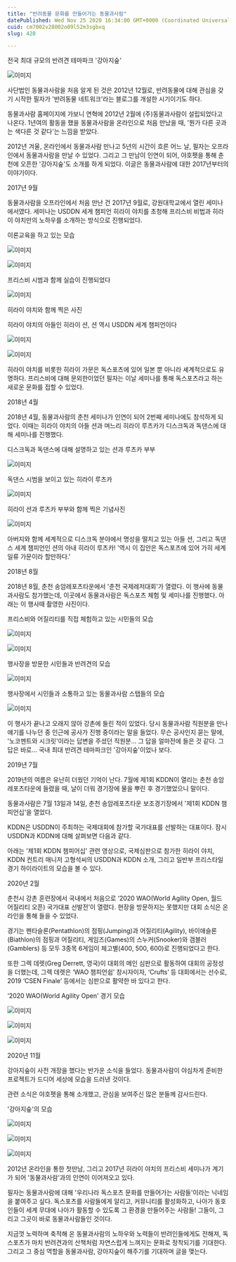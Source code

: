 ```yaml
---
title: "반려동물 문화를 만들어가는 동물과사람"
datePublished: Wed Nov 25 2020 16:34:00 GMT+0000 (Coordinated Universal Time)
cuid: cm7002v28002o09l52m3sgbxq
slug: 428

---
```



전국 최대 규모의 반려견 테마파크 '강아지숲'

![이미지](https://cdn.hashnode.com/res/hashnode/image/upload/v1739249184926/efb55e58-ef99-4c74-af12-2a684bc4807b.jpeg)

사단법인 동물과사람을 처음 알게 된 것은 2012년 12월로, 반려동물에 대해 관심을 갖기 시작한 필자가 '반려동물 네트워크'라는 블로그를 개설한 시기이기도 하다.

동물과사람 홈페이지에 가보니 연혁에 2012년 2월에 (주)동물과사람이 설립되었다고 나온다. 1년여의 활동을 했을 동물과사람을 온라인으로 처음 만났을 때, '뭔가 다른 곳과는 색다른 것 같다'는 느낌을 받았다.

2012년 겨울, 온라인에서 동물과사람 만나고 5년의 시간이 흐른 어느 날, 필자는 오프라인에서 동물과사람을 만날 수 있었다. 그리고 그 만남이 인연이 되어, 야호펫을 통해 춘천에 오픈한 '강아지숲'도 소개를 하게 되었다. 이글은 동물과사람에 대한 2017년부터의 이야기이다.

2017년 9월

동물과사람을 오프라인에서 처음 만난 건 2017년 9월로, 강원대학교에서 열린 세미나에서였다. 세미나는 USDDN 세계 챔피언 히라이 야치를 초청해 프리스비 비법과 히라이 야치만의 노하우를 소개하는 방식으로 진행되었다.

이론교육을 하고 있는 모습

![이미지](https://cdn.hashnode.com/res/hashnode/image/upload/v1739249187072/c034e3e4-0e89-4657-ae55-8b92abb73da7.jpeg)

![이미지](https://cdn.hashnode.com/res/hashnode/image/upload/v1739249188804/8507e9a5-d671-457f-a7ac-832de45ae21f.jpeg)

프리스비 시범과 함께 실습이 진행되었다

![이미지](https://cdn.hashnode.com/res/hashnode/image/upload/v1739249190453/f8d26c9e-823a-4f0e-92d8-3194fad4f879.jpeg)

히라이 야치와 함께 찍은 사진

히라이 야치의 아들인 히라이 션, 션 역시 USDDN 세계 챔피언이다

![이미지](https://cdn.hashnode.com/res/hashnode/image/upload/v1739249192385/7aa50d49-f612-446c-8690-7cd6b485aee6.jpeg)

![이미지](https://cdn.hashnode.com/res/hashnode/image/upload/v1739249194388/f2033eff-7854-40b9-bfd7-af388ffce4e7.jpeg)

히라이 야치를 비롯한 히라이 가문은 독스포츠에 있어 일본 뿐 아니라 셰계적으로도 유명하다. 프리스비에 대해 문외한이었던 필자는 이날 세미나를 통해 독스포츠라고 하는 새로운 문화를 접할 수 있었다.

2018년 4월

2018년 4월, 동물과사람의 춘천 세미나가 인연이 되어 2번째 세미나에도 참석하게 되었다. 이때는 히라이 야치의 아들 션과 며느리 히라이 루츠카가 디스크독과 독댄스에 대해 세미나를 진행했다.

디스크독과 독댄스에 대해 설명하고 있는 션과 루츠카 부부

![이미지](https://cdn.hashnode.com/res/hashnode/image/upload/v1739249195895/5e0ad409-b995-4679-9cc1-1599786dd385.jpeg)

독댄스 시범을 보이고 있는 히라이 루츠카

![이미지](https://cdn.hashnode.com/res/hashnode/image/upload/v1739249197629/baef70fa-f9fa-4c64-8981-d44cef7f3070.jpeg)

히라이 션과 루츠카 부부와 함께 찍은 기념사진

![이미지](https://cdn.hashnode.com/res/hashnode/image/upload/v1739249199167/70bc7f2f-d3ac-4568-8178-b30c5e352b78.jpeg)

아버지와 함께 세계적으로 디스크독 분야에서 명성을 떨치고 있는 아들 션, 그리고 독댄스 세계 챔피언인 션의 아내 히라이 루츠카! '역시 이 집안은 독스포츠에 있어 가히 세계 일류 가문이라 할만하다.'

2018년 8월

2018년 8월, 춘천 송암레포츠타운에서 '춘천 국제레저대회'가 열렸다. 이 행사에 동물과사람도 참가했는데, 이곳에서 동물과사람은 독스포츠 체험 및 세미나를 진행했다. 아래는 이 행사때 촬영한 사진이다.

프리스비와 어질리티를 직접 체험하고 있는 시민들의 모습

![이미지](https://cdn.hashnode.com/res/hashnode/image/upload/v1739249200956/3009df84-c11c-4a73-ab96-3f47aa15a104.jpeg)

![이미지](https://cdn.hashnode.com/res/hashnode/image/upload/v1739249202814/3b4ed33e-d3e8-4c30-a8f2-08fa7af44b3f.jpeg)

행사장을 방문한 시민들과 반려견의 모습

![이미지](https://cdn.hashnode.com/res/hashnode/image/upload/v1739249204676/a7a0f654-7478-4558-bdcc-90db30ba4d8e.jpeg)

행사장에서 시민들과 소통하고 있는 동물과사람 스탭들의 모습

![이미지](https://cdn.hashnode.com/res/hashnode/image/upload/v1739249206488/56c24ab9-022e-4b91-abeb-305968859db0.jpeg)

이 행사가 끝나고 오래지 않아 강촌에 들린 적이 있었다. 당시 동물과사람 직원분을 만나 얘기를 나누던 중 인근에 공사가 진행 중이라는 말을 들었다. 무슨 공사인지 묻는 말에, '노코멘트와 시크릿'이라는 답변을 주셨던 직원분... 그 답을 얼마전에 들은 것 같다. 그 답은 바로... 국내 최대 반려견 테마파크인 '강아지숲'이었나 보다.

2019년 7월

2019년의 여름은 유난히 더웠던 기억이 난다. 7월에 제1회 KDDN이 열리는 춘천 송암레포츠타운에 들렸을 때, 날이 더워 경기장에 물을 뿌린 후 경기했었으니 말이다.

동물과사람은 7월 13일과 14일, 춘천 송암레포츠타운 보조경기장에서 '제1회 KDDN 챔피언십'을 열었다.

KDDN은 USDDN이 주최하는 국제대회에 참가할 국가대표를 선발하는 대표이다. 잠시 USDDN과 KDDN에 대해 살펴보면 다음과 같다.

아래는 '제1회 KDDN 챔피어십' 관련 영상으로, 국제심판으로 참가한 히라이 야치, KDDN 컨트리 매니저 고형석씨의 USDDN과 KDDN 소개, 그리고 일반부 프리스타일 경기 하이라이트의 모습을 볼 수 있다.

2020년 2월

춘천시 강촌 훈련장에서 국내에서 처음으로 ‘2020 WAO(World Agility Open, 월드 어질리티 오픈) 국가대표 선발전’이 열렸다. 현장을 방문하지는 못했지만 대회 소식은 온라인을 통해 들을 수 있었다.

경기는 펜타슬론(Pentathlon)의 점핑(Jumping)과 어질리티(Agility), 바이애슬론(Biathlon)의 점핑과 어질리티, 게임즈(Games)의 스누커(Snooker)와 갬블러(Gamblers) 등 모두 3종목 6게임이 체고별(400, 500, 600)로 진행되었다고 한다.

또한 그렉 데렛(Greg Derrett, 영국)이 대회의 메인 심판으로 활동하여 대회의 공정성을 더했는데, 그렉 데렛은 ‘WAO 챔피언쉽’ 창시자이자, ‘Crufts’ 등 대회에서는 선수로, 2019 ‘CSEN Finale’ 등에서는 심판으로 활약한 바 있다고 한다.

&lsquo;2020 WAO(World Agility Open' 경기 모습

![이미지](https://cdn.hashnode.com/res/hashnode/image/upload/v1739249208084/3b3362d1-7e8c-4cd3-beb8-77ff3bb19b97.jpeg)

![이미지](https://cdn.hashnode.com/res/hashnode/image/upload/v1739249209863/0804949a-0b55-44d9-b3aa-6b12001d5fc3.jpeg)

![이미지](https://cdn.hashnode.com/res/hashnode/image/upload/v1739249211517/9fe482fd-0157-42a6-a938-beba688ff18e.jpeg)

2020년 11월

강아지숲이 사전 개장을 했다는 반가운 소식을 들었다. 동물과사람이 야심차게 준비한 프로젝트가 드디어 세상에 모습을 드러낸 것이다.

관련 소식은 야호펫을 통해 소개했고, 관심을 보여주신 많은 분들께 감사드린다.

'강아지숲'의 모습

![이미지](https://cdn.hashnode.com/res/hashnode/image/upload/v1739249213541/29e15f6a-d961-4665-93d8-e78a1ea7e0f5.jpeg)

![이미지](https://cdn.hashnode.com/res/hashnode/image/upload/v1739249215792/7442fba0-6ac9-4f21-8fab-9c1cbe0f5d8f.jpeg)

![이미지](https://cdn.hashnode.com/res/hashnode/image/upload/v1739249218597/2af2fac4-12ac-4ced-a876-334fe0eaf0e0.jpeg)

2012년 온라인을 통한 첫만남, 그리고 2017년 히라이 야치의 프리스비 세미나가 계기가 되어 '동물과사람'과의 인연이 이어져오고 있다.

필자는 동물과사람에 대해 '우리나라 독스포츠 문화를 만들어가는 사람들'이라는 닉네임을 붙여주고 싶다. 독스포츠를 사람들에게 알리고, 커뮤니티를 활성화하고, 나아가 동호인들이 세계 무대에 나아가 활동할 수 있도록 그 환경을 만들어주는 사람들! 그들이, 그리고 그곳이 바로 동물과사람들인 것이다.

지금껏 노력하며 축적해 온 동물과사람의 노하우와 노력들이 반려인들에게도 전해져, 독스포츠가 마치 반려견과의 산책처럼 자연스럽게 느껴지는 문화로 정착되기를 기대한다. 그리고 그 중심 역할을 동물과사람, 강아지숲이 해주기를 기대하며 글을 맺는다.